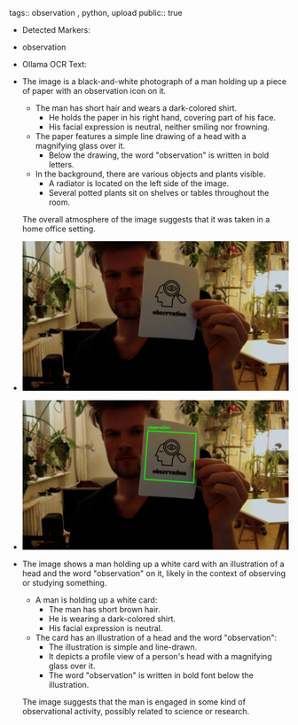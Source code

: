 tags:: observation , python, upload
public:: true

- Detected Markers:
- observation
- Ollama OCR Text:
- The image is a black-and-white photograph of a man holding up a piece of paper with an observation icon on it.
  
  *   The man has short hair and wears a dark-colored shirt.
      *   He holds the paper in his right hand, covering part of his face.
      *   His facial expression is neutral, neither smiling nor frowning.
  *   The paper features a simple line drawing of a head with a magnifying glass over it.
      *   Below the drawing, the word "observation" is written in bold letters.
  *   In the background, there are various objects and plants visible.
      *   A radiator is located on the left side of the image.
      *   Several potted plants sit on shelves or tables throughout the room.
  
  The overall atmosphere of the image suggests that it was taken in a home office setting.
- ![f'./assets/scans/2025-02-13_22-11-18-820054.jpg'](./assets/scans/2025-02-13_22-11-18-820054.jpg)
- ![f'./assets/scans/2025-02-13_22-11-18-834195.jpg'](./assets/scans/2025-02-13_22-11-18-834195.jpg)
- The image shows a man holding up a white card with an illustration of a head and the word "observation" on it, likely in the context of observing or studying something.
  
  * A man is holding up a white card:
  	+ The man has short brown hair.
  	+ He is wearing a dark-colored shirt.
  	+ His facial expression is neutral.
  * The card has an illustration of a head and the word "observation":
  	+ The illustration is simple and line-drawn.
  	+ It depicts a profile view of a person's head with a magnifying glass over it.
  	+ The word "observation" is written in bold font below the illustration.
  
  The image suggests that the man is engaged in some kind of observational activity, possibly related to science or research.